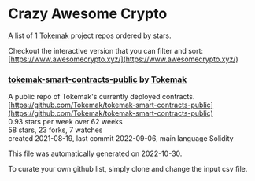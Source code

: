# Crazy Awesome Crypto
A list of 1 [Tokemak](https://github.com/Tokemak) project repos ordered by stars.  

Checkout the interactive version that you can filter and sort: 
[https://www.awesomecrypto.xyz/](https://www.awesomecrypto.xyz/)  


### [tokemak-smart-contracts-public](https://github.com/Tokemak/tokemak-smart-contracts-public) by [Tokemak](https://github.com/Tokemak)  
A public repo of Tokemak's currently deployed contracts.  
[https://github.com/Tokemak/tokemak-smart-contracts-public](https://github.com/Tokemak/tokemak-smart-contracts-public)  
0.93 stars per week over 62 weeks  
58 stars, 23 forks, 7 watches  
created 2021-08-19, last commit 2022-09-06, main language Solidity  


This file was automatically generated on 2022-10-30.  

To curate your own github list, simply clone and change the input csv file.  